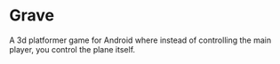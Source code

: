 Grave
=====

A 3d platformer game for Android where instead of controlling the main player, you control the plane itself.
